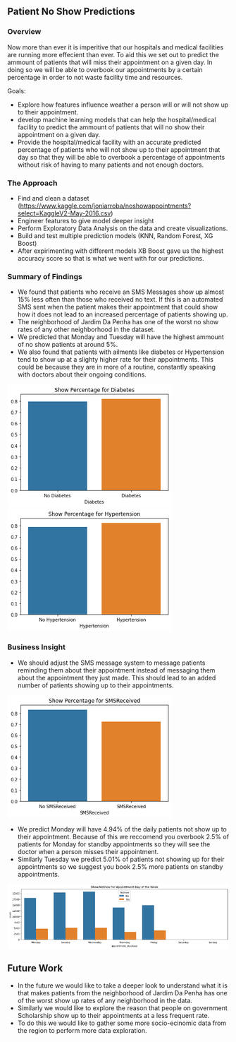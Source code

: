 ## Patient No Show Predictions


### Overview
Now more than ever it is imperitive that our hospitals and medical facilities are running more effecient than ever. To aid this we set out to predict the ammount of patients that will miss their appointment on a given day. In doing so we will be able to overbook our appointments by a certain percentage in order to not waste facility time and resources.

Goals:
  - Explore how features influence weather a person will or will not show up to their appointment. 
  - develop machine learning models that can help the hospital/medical facility to predict the ammount of patients that will no show their appointment on a given day.
  - Provide the hospital/medical facility with an accurate predicted percentage of patients who will not show up to their appointment that day so that they will be able to overbook a percentage of appointments without risk of having to many patients and not enough doctors.
  
### The Approach
  - Find and clean a dataset (https://www.kaggle.com/joniarroba/noshowappointments?select=KaggleV2-May-2016.csv)
  - Engineer  features to give model deeper insight
  - Perform Exploratory Data Analysis on the data and create visualizations.
  - Build and test multiple prediction models (KNN, Random Forest, XG Boost)
  - After expirimenting with different models XB Boost gave us the highest accuracy score so that is what we went with for our predictions.

### Summary of Findings
 - We found that patients who receive an SMS Messages show up almost 15% less often than those who received no text. If this is an automated SMS sent when the patient makes their appointment that could show how it does not lead to an increased percentage of patients showing up.
 - The neighborhood of Jardim Da Penha has one of the worst no show rates of any other neighborhood in the dataset.
 - We predicted that Monday and Tuesday will have the highest ammount of no show patients at around 5%.
 - We also found that patients with ailments like diabetes or Hypertension tend to show up at a slighty higher rate for their appointments. This could be because they are in more of a routine, constantly speaking with doctors about their ongoing conditions.
 
 ![](https://github.com/mdetiberiis01/Photos/blob/master/diabetes1.png)![](https://github.com/mdetiberiis01/Photos/blob/master/hypertension1.png)

### Business Insight
- We should adjust the SMS message system to message patients reminding them about their appointment instead of messaging them about the appointment they just made. This should lead to an added number of patients showing up to their appointments.

![](https://github.com/mdetiberiis01/Photos/blob/master/SMS_recieved.png)
- We predict Monday will have 4.94% of the daily patients not show up to their appointment. Because of this we reccomend you overbook 2.5% of patients for Monday for standby appointments so they will see the doctor when a person misses their appointment.
- Similarly Tuesday we predict 5.01% of patients not showing up for their appointments so we suggest you book 2.5% more patients on standby appointments.

![](https://github.com/mdetiberiis01/Photos/blob/master/DOW_show.png)

## Future Work
 - In the future we would like to take a deeper look to understand what it is that makes patients from the neighborhood of Jardim Da Penha has one of the worst show up rates of any neighborhood in the data.
 - Similarly we would like to explore the reason that people on government Scholarship show up to their appointments at a less frequent rate.
  - To do this we would like to gather some more socio-ecinomic data from the region to perform more data exploration.
  
